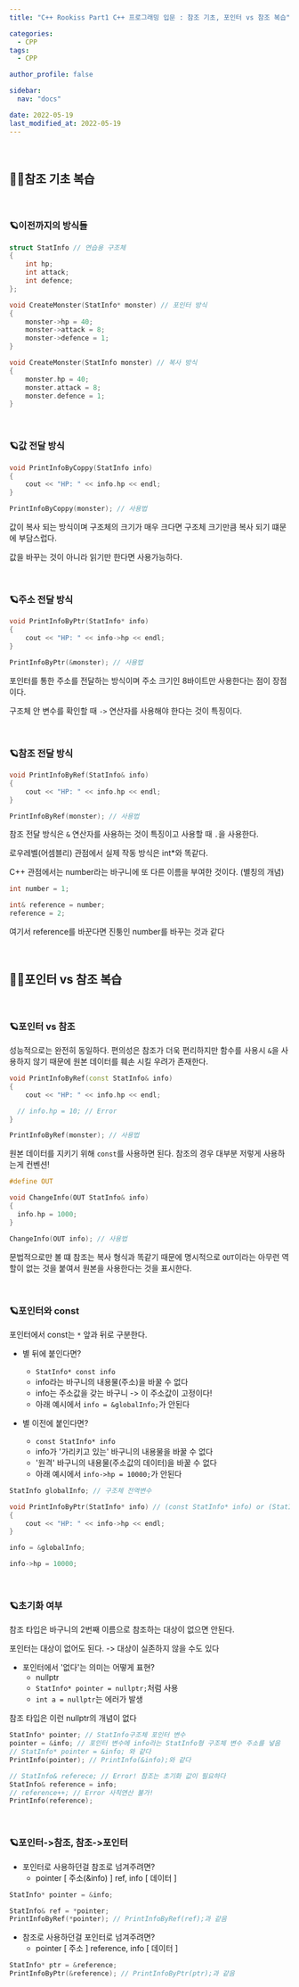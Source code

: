 ```yaml
---
title: "C++ Rookiss Part1 C++ 프로그래밍 입문 : 참조 기초, 포인터 vs 참조 복습"

categories:
  - CPP
tags:
  - CPP

author_profile: false

sidebar:
  nav: "docs"

date: 2022-05-19
last_modified_at: 2022-05-19
---
```


<br>

## 🙇‍♀️참조 기초 복습


<br>

### 🪐이전까지의 방식들

```cpp
struct StatInfo // 연습용 구조체
{
	int hp;
	int attack;
	int defence;
};
```

```cpp
void CreateMonster(StatInfo* monster) // 포인터 방식
{
	monster->hp = 40;
	monster->attack = 8;
	monster->defence = 1;
}

void CreateMonster(StatInfo monster) // 복사 방식
{
	monster.hp = 40;
	monster.attack = 8;
	monster.defence = 1;
}
```

<br>

### 🪐값 전달 방식

```cpp
void PrintInfoByCoppy(StatInfo info)
{
	cout << "HP: " << info.hp << endl;
}

PrintInfoByCoppy(monster); // 사용법
```

값이 복사 되는 방식이며 구조체의 크기가 매우 크다면 구조체 크기만큼 복사 되기 떄문에 부담스럽다.

값을 바꾸는 것이 아니라 읽기만 한다면 사용가능하다.


<br>

### 🪐주소 전달 방식

```cpp
void PrintInfoByPtr(StatInfo* info)
{
	cout << "HP: " << info->hp << endl;
}

PrintInfoByPtr(&monster); // 사용법
```

포인터를 통한 주소를 전달하는 방식이며 주소 크기인 8바이트만 사용한다는 점이 장점이다.

구조체 안 변수를 확인할 때 `->` 연산자를 사용해야 한다는 것이 특징이다.


<br>

### 🪐참조 전달 방식

```cpp
void PrintInfoByRef(StatInfo& info)
{
	cout << "HP: " << info.hp << endl;
}

PrintInfoByRef(monster); // 사용법
```

참조 전달 방식은 `&` 연산자를 사용하는 것이 특징이고 사용할 때 `.`을 사용한다.

로우레벨(어셈블리) 관점에서 실제 작동 방식은 int*와 똑같다.

C++ 관점에서는 number라는 바구니에 또 다른 이름을 부여한 것이다. (별칭의 개념)

```cpp
int number = 1;

int& reference = number;
reference = 2;
```

여기서 reference를 바꾼다면 진퉁인 number를 바꾸는 것과 같다


<br>

## 🙇‍♀️포인터 vs 참조 복습


<br>

### 🪐포인터 vs 참조

성능적으로는 완전히 동일하다. 편의성은 참조가 더욱 편리하지만 함수를 사용시 `&`을 사용하지 않기 때문에 원본 데이터를 훼손 시킬 우려가 존재한다.


```cpp
void PrintInfoByRef(const StatInfo& info)
{
	cout << "HP: " << info.hp << endl;

  // info.hp = 10; // Error
}

PrintInfoByRef(monster); // 사용법
```

원본 데이터를 지키기 위해 `const`를 사용하면 된다. 참조의 경우 대부분 저렇게 사용하는게 컨벤션!

```cpp
#define OUT

void ChangeInfo(OUT StatInfo& info)
{
  info.hp = 1000;
}

ChangeInfo(OUT info); // 사용법
```

문법적으로만 볼 떄 참조는 복사 형식과 똑같기 때문에 명시적으로 `OUT`이라는 아무런 역할이 없는 것을 붙여서 원본을 사용한다는 것을 표시한다.

<br>

### 🪐포인터와 const

포인터에서 const는 `*` 앞과 뒤로 구분한다.

* 별 뒤에 붙인다면?
  - `StatInfo* const info`
  - info라는 바구니의 내용물(주소)을 바꿀 수 없다
  - info는 주소값을 갖는 바구니 -> 이 주소값이 고정이다!
  - 아래 예시에서 `info = &globalInfo;`가 안된다

* 별 이전에 붙인다면?
  - `const StatInfo* info`
  - info가 '가리키고 있는' 바구니의 내용물을 바꿀 수 없다
  - '원격' 바구니의 내용물(주소값의 데이터)을 바꿀 수 없다
  - 아래 예시에서 `info->hp = 10000;`가 안된다


```cpp
StatInfo globalInfo; // 구조체 전역변수

void PrintInfoByPtr(StatInfo* info) // (const StatInfo* info) or (StatInfo* const info) or (const StatInfo* const info)
{
	cout << "HP: " << info->hp << endl;
}

info = &globalInfo;

info->hp = 10000;
```

<br>

### 🪐초기화 여부

참조 타입은 바구니의 2번째 이름으로 참조하는 대상이 없으면 안된다.

포인터는 대상이 없어도 된다. -> 대상이 실존하지 않을 수도 있다

* 포인터에서 '없다'는 의미는 어떻게 표현?
  - nullptr
  - `StatInfo* pointer = nullptr;`처럼 사용
  - `int a = nullptr`는 에러가 발생

참조 타입은 이런 nullptr의 개념이 없다

```cpp
StatInfo* pointer; // StatInfo구조체 포인터 변수
pointer = &info; // 포인터 변수에 info라는 StatInfo형 구조체 변수 주소를 넣음
// StatInfo* pointer = &info; 와 같다
PrintInfo(pointer); // PrintInfo(&info);와 같다

// StatInfo& referece; // Error! 참조는 초기화 값이 필요하다
StatInfo& reference = info;
// reference++; // Error 사칙연산 불가!
PrintInfo(reference);
```

<br>

### 🪐포인터->참조, 참조->포인터

* 포인터로 사용하던걸 참조로 넘겨주려면?
  - pointer [ 주소(&info) ]  ref, info [ 데이터 ]
```cpp
StatInfo* pointer = &info;

StatInfo& ref = *pointer;
PrintInfoByRef(*pointer); // PrintInfoByRef(ref);과 같음
```

* 참조로 사용하던걸 포인터로 넘겨주려면?
  - pointer [ 주소 ]  reference, info [ 데이터 ]
```cpp
StatInfo* ptr = &reference;
PrintInfoByPtr(&reference); // PrintInfoByPtr(ptr);과 같음
```
